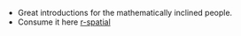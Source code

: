 - Great introductions for the mathematically inclined people.
- Consume it here [r-spatial](https://r-spatial.org/book)